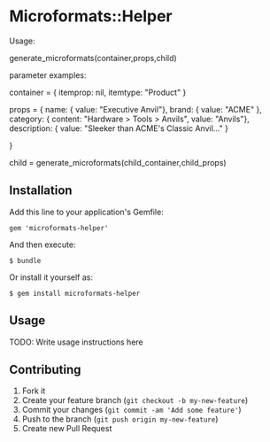 # Microformats::Helper

Usage:

generate_microformats(container,props,child)

parameter examples:

container = { itemprop: nil, itemtype: "Product" }

props = {
  name: { value: "Executive Anvil"},
  brand: { value: "ACME" },
  category: { content: "Hardware > Tools > Anvils", value: "Anvils"},
  description: { value: "Sleeker than ACME's Classic Anvil..." }

}

child = generate_microformats(child_container,child_props)


## Installation

Add this line to your application's Gemfile:

    gem 'microformats-helper'

And then execute:

    $ bundle

Or install it yourself as:

    $ gem install microformats-helper

## Usage

TODO: Write usage instructions here

## Contributing

1. Fork it
2. Create your feature branch (`git checkout -b my-new-feature`)
3. Commit your changes (`git commit -am 'Add some feature'`)
4. Push to the branch (`git push origin my-new-feature`)
5. Create new Pull Request
